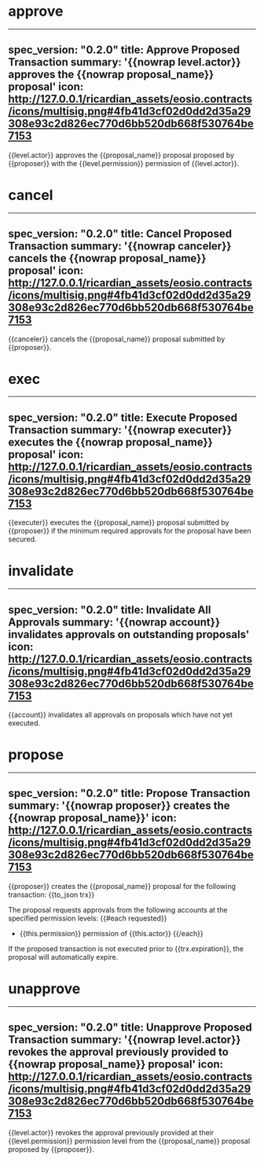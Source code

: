 <h1 class="contract">approve</h1>

---
spec_version: "0.2.0"
title: Approve Proposed Transaction
summary: '{{nowrap level.actor}} approves the {{nowrap proposal_name}} proposal'
icon: http://127.0.0.1/ricardian_assets/eosio.contracts/icons/multisig.png#4fb41d3cf02d0dd2d35a29308e93c2d826ec770d6bb520db668f530764be7153
---

{{level.actor}} approves the {{proposal_name}} proposal proposed by {{proposer}} with the {{level.permission}} permission of {{level.actor}}.

<h1 class="contract">cancel</h1>

---
spec_version: "0.2.0"
title: Cancel Proposed Transaction
summary: '{{nowrap canceler}} cancels the {{nowrap proposal_name}} proposal'
icon: http://127.0.0.1/ricardian_assets/eosio.contracts/icons/multisig.png#4fb41d3cf02d0dd2d35a29308e93c2d826ec770d6bb520db668f530764be7153
---

{{canceler}} cancels the {{proposal_name}} proposal submitted by {{proposer}}.

<h1 class="contract">exec</h1>

---
spec_version: "0.2.0"
title: Execute Proposed Transaction
summary: '{{nowrap executer}} executes the {{nowrap proposal_name}} proposal'
icon: http://127.0.0.1/ricardian_assets/eosio.contracts/icons/multisig.png#4fb41d3cf02d0dd2d35a29308e93c2d826ec770d6bb520db668f530764be7153
---

{{executer}} executes the {{proposal_name}} proposal submitted by {{proposer}} if the minimum required approvals for the proposal have been secured.

<h1 class="contract">invalidate</h1>

---
spec_version: "0.2.0"
title: Invalidate All Approvals
summary: '{{nowrap account}} invalidates approvals on outstanding proposals'
icon: http://127.0.0.1/ricardian_assets/eosio.contracts/icons/multisig.png#4fb41d3cf02d0dd2d35a29308e93c2d826ec770d6bb520db668f530764be7153
---

{{account}} invalidates all approvals on proposals which have not yet executed.

<h1 class="contract">propose</h1>

---
spec_version: "0.2.0"
title: Propose Transaction
summary: '{{nowrap proposer}} creates the {{nowrap proposal_name}}'
icon: http://127.0.0.1/ricardian_assets/eosio.contracts/icons/multisig.png#4fb41d3cf02d0dd2d35a29308e93c2d826ec770d6bb520db668f530764be7153
---

{{proposer}} creates the {{proposal_name}} proposal for the following transaction:
{{to_json trx}}

The proposal requests approvals from the following accounts at the specified permission levels:
{{#each requested}}
   + {{this.permission}} permission of {{this.actor}}
{{/each}}

If the proposed transaction is not executed prior to {{trx.expiration}}, the proposal will automatically expire.

<h1 class="contract">unapprove</h1>

---
spec_version: "0.2.0"
title: Unapprove Proposed Transaction
summary: '{{nowrap level.actor}} revokes the approval previously provided to {{nowrap proposal_name}} proposal'
icon: http://127.0.0.1/ricardian_assets/eosio.contracts/icons/multisig.png#4fb41d3cf02d0dd2d35a29308e93c2d826ec770d6bb520db668f530764be7153
---

{{level.actor}} revokes the approval previously provided at their {{level.permission}} permission level from the {{proposal_name}} proposal proposed by {{proposer}}.
